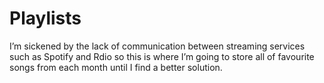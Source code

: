 # Playlists

I’m sickened by the lack of communication between streaming services such as Spotify and Rdio so this is where I’m going to store all of favourite songs from each month until I find a better solution.
